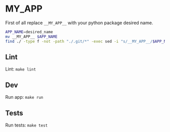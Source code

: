 # __MY_APP__

First of all replace `__MY_APP__` with your python package desired name.
```bash
APP_NAME=desired_name
mv __MY_APP__ $APP_NAME
find ./ -type f -not -path "./.git/*" -exec sed -i "s/__MY_APP__/$APP_NAME/g" {} \;
```

## Lint

Lint: `make lint`

## Dev

Run app: `make run`

## Tests

Run tests: `make test`
